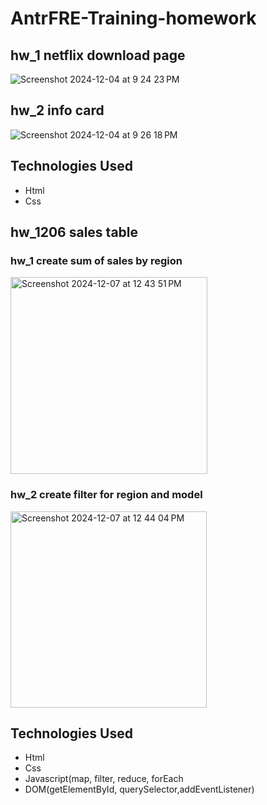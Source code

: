 # AntrFRE-Training-homework
## hw_1 netflix download page
![Screenshot 2024-12-04 at 9 24 23 PM](https://github.com/user-attachments/assets/45aea6c1-a154-48a0-bec1-22ea645ced37)
## hw_2 info card
![Screenshot 2024-12-04 at 9 26 18 PM](https://github.com/user-attachments/assets/e60e6f88-2e96-4af2-9505-7dbdc9e37c1c)
## Technologies Used
- Html
- Css
## hw_1206 sales table
### hw_1 create sum of sales by region
<img width="315" alt="Screenshot 2024-12-07 at 12 43 51 PM" src="https://github.com/user-attachments/assets/fa183021-6247-4781-88c1-62e0c6c74905">

### hw_2 create filter for region and model
<img width="314" alt="Screenshot 2024-12-07 at 12 44 04 PM" src="https://github.com/user-attachments/assets/346205c7-1850-415b-aabb-904d4bc9628e">

## Technologies Used
- Html
- Css
- Javascript(map, filter, reduce, forEach
- DOM(getElementById, querySelector,addEventListener)

